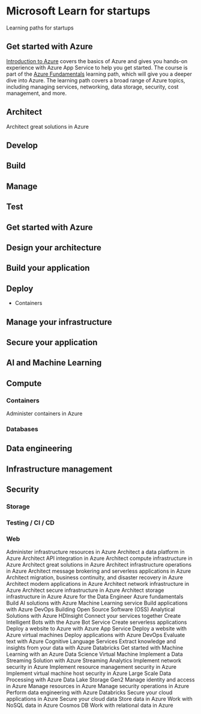 # Microsoft Learn for startups
Learning paths for startups

## Get started with Azure
[Introduction to Azure](https://docs.microsoft.com/en-us/learn/modules/welcome-to-azure/) covers the basics of Azure and gives you hands-on experience with Azure App Service to help you get started. The course is part of the [Azure Fundamentals](https://docs.microsoft.com/en-us/learn/paths/azure-fundamentals/) learning path, which will give you a deeper dive into Azure. The learning path covers a broad range of Azure topics, including managing services, networking, data storage, security, cost management, and more.

## Architect
Architect great solutions in Azure


## Develop

## Build

## Manage

## Test



## Get started with Azure

## Design your architecture

##

## Build your application

## Deploy
- Containers

## Manage your infrastructure

## Secure your application


## AI and Machine Learning

## Compute

### Containers
Administer containers in Azure

### Databases

## Data engineering

## Infrastructure management


## Security
### Storage

### Testing / CI / CD

### Web


Administer infrastructure resources in Azure
Architect a data platform in Azure
Architect API integration in Azure
Architect compute infrastructure in Azure
Architect great solutions in Azure
Architect infrastructure operations in Azure
Architect message brokering and serverless applications in Azure
Architect migration, business continuity, and disaster recovery in Azure
Architect modern applications in Azure
Architect network infrastructure in Azure
Architect secure infrastructure in Azure
Architect storage infrastructure in Azure
Azure for the Data Engineer
Azure fundamentals
Build AI solutions with Azure Machine Learning service
Build applications with Azure DevOps
Building Open Source Software (OSS) Analytical Solutions with Azure HDInsight
Connect your services together
Create Intelligent Bots with the Azure Bot Service
Create serverless applications
Deploy a website to Azure with Azure App Service
Deploy a website with Azure virtual machines
Deploy applications with Azure DevOps
Evaluate text with Azure Cognitive Language Services
Extract knowledge and insights from your data with Azure Databricks
Get started with Machine Learning with an Azure Data Science Virtual Machine
Implement a Data Streaming Solution with Azure Streaming Analytics
Implement network security in Azure
Implement resource management security in Azure
Implement virtual machine host security in Azure
Large Scale Data Processing with Azure Data Lake Storage Gen2
Manage identity and access in Azure
Manage resources in Azure
Manage security operations in Azure
Perform data engineering with Azure Databricks
Secure your cloud applications in Azure
Secure your cloud data
Store data in Azure
Work with NoSQL data in Azure Cosmos DB
Work with relational data in Azure
